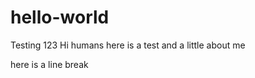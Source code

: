 # hello-world
Testing 123
Hi humans here is a test and a little about me

here is a line break
<br>
